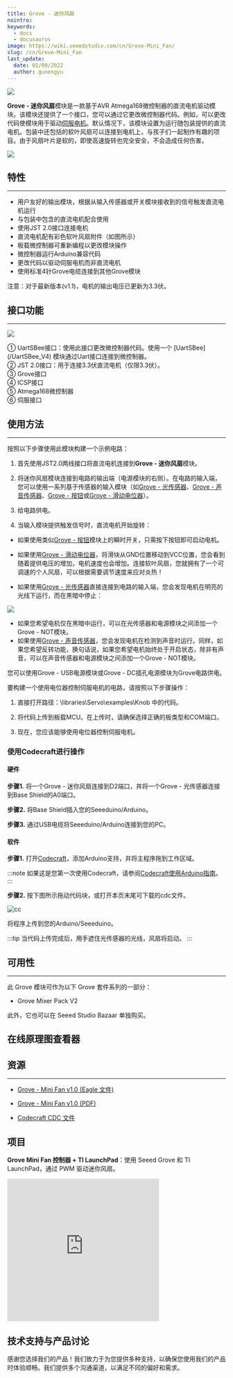 ```yaml
---
title: Grove - 迷你风扇
nointro:
keywords:
  - docs
  - docusaurus
image: https://wiki.seeedstudio.com/cn/Grove-Mini_Fan/
slug: /cn/Grove-Mini_Fan
last_update:
  date: 01/09/2022
  author: gunengyu
---
```

![](https://files.seeedstudio.com/wiki/Grove-Mini_Fan/img/Mini_Fan%20head.jpg)

**Grove - 迷你风扇**模块是一款基于AVR Atmega168微控制器的直流电机驱动模块。该模块还提供了一个接口，您可以通过它更改微控制器代码。例如，可以更改代码使模块用于驱动[伺服电机](https://en.wikipedia.org/wiki/Servomotor)。默认情况下，该模块设置为运行随包装提供的直流电机。包装中还包括的软叶风扇可以连接到电机上，与孩子们一起制作有趣的项目。由于风扇叶片是软的，即使高速旋转也完全安全，不会造成任何伤害。

[![](https://files.seeedstudio.com/wiki/Seeed-WiKi/docs/images/300px-Get_One_Now_Banner-ragular.png)](https://www.seeedstudio.com/Grove-Mini-Fan-v1-1.html)

## 特性

---

* 用户友好的输出模块，根据从输入传感器或开关模块接收到的信号触发直流电机运行
* 与包装中包含的直流电机配合使用
* 使用JST 2.0接口连接电机
* 直流电机配有彩色软叶风扇附件（如图所示）
* 板载微控制器可重新编程以更改模块操作
* 微控制器运行Arduino兼容代码
* 更改代码以驱动伺服电机而非直流电机
* 使用标准4针Grove电缆连接到其他Grove模块
<div>
  <span style={{color: 'red'}}>注意：</span>对于最新版本(v1.1)，电机的输出电压已更新为3.3伏。
</div>

## 接口功能

---
![](https://files.seeedstudio.com/wiki/Grove-Mini_Fan/img/Mini_fan.jpg)

<dl>
  <dt>① UartSBee接口：使用此接口更改微控制器代码。使用一个 [UartSBee](/UartSBee_V4) 模块通过Uart接口连接到微控制器。</dt>
  <dt>② JST 2.0接口：用于连接3.3伏直流电机（仅限3.3伏）。</dt>
  <dt>③ Grove接口</dt>
  <dt>④ ICSP接口</dt>
  <dt>⑤ Atmega168微控制器</dt>
  <dt>⑥ 伺服接口</dt>
</dl>

## 使用方法

---
按照以下步骤使用此模块构建一个示例电路：

1. 首先使用JST2.0两线接口将直流电机连接到**Grove - 迷你风扇**模块。

2. 将迷你风扇模块连接到电路的输出端（电源模块的右侧）。在电路的输入端，您可以使用一系列基于传感器的输入模块（如[Grove - 光传感器](/Grove-Light_Sensor "Grove - 光传感器")、[Grove - 声音传感器](/Grove-Sound_Sensor "Grove - 声音传感器")、[Grove - 按钮](/Grove-Button "Grove - 按钮")或[Grove - 滑动电位器](/Grove-Slide_Potentiometer "Grove - 滑动电位器")）。

3. 给电路供电。

4. 当输入模块提供触发信号时，直流电机开始旋转：

* 如果使用类似[Grove - 按钮](/Grove-Button "Grove - 按钮")模块上的瞬时开关，只需按下按钮即可启动电机。

* 如果使用[Grove - 滑动电位器](/Grove-Slide_Potentiometer "Grove - 滑动电位器")，将滑块从GND位置移动到VCC位置，您会看到随着提供电压的增加，电机速度也会增加。连接软叶风扇，您就拥有了一个可调速的个人风扇，可以根据需要调节速度来应对炎热！

* 如果使用[Grove - 光传感器](/Grove-Light_Sensor "Grove - 光传感器")直接连接到电路的输入端，您会发现电机在明亮的光线下运行，而在黑暗中停止：

![](https://files.seeedstudio.com/wiki/Grove-Mini_Fan/img/Light_Sensitive_Fan.gif)

* 如果您希望电机仅在黑暗中运行，可以在光传感器和电源模块之间添加一个Grove - NOT模块。
* 如果使用[Grove - 声音传感器](/Grove-Sound_Sensor "Grove - 声音传感器")，您会发现电机在检测到声音时运行。同样，如果您希望反转功能，换句话说，如果您希望电机始终处于开启状态，除非有声音，可以在声音传感器和电源模块之间添加一个Grove - NOT模块。

您可以使用Grove - USB电源模块或Grove - DC插孔电源模块为Grove电路供电。

要构建一个使用电位器控制伺服电机的电路，请按照以下步骤操作：

1. 直接打开路径：\libraries\Servo\examples\Knob 中的代码。

2. 将代码上传到板载MCU。在上传时，请确保选择正确的板类型和COM端口。

3. 现在，您应该能够使用电位器控制伺服电机。

### 使用Codecraft进行操作

#### 硬件

**步骤1.** 将一个Grove - 迷你风扇连接到D2端口，并将一个Grove - 光传感器连接到Base Shield的A0端口。

**步骤2.** 将Base Shield插入您的Seeeduino/Arduino。

**步骤3.** 通过USB电缆将Seeeduino/Arduino连接到您的PC。

#### 软件

**步骤1.** 打开[Codecraft](https://ide.chmakered.com/)，添加Arduino支持，并将主程序拖到工作区域。

:::note
    如果这是您第一次使用Codecraft，请参阅[Codecraft使用Arduino指南](https://wiki.seeedstudio.com/cn/Guide_for_Codecraft_using_Arduino/)。
:::

**步骤2.** 按下图所示拖动代码块，或打开本页末尾可下载的cdc文件。

![cc](https://files.seeedstudio.com/wiki/Grove-Mini_Fan/img/cc_Mini_Fan.png)

将程序上传到您的Arduino/Seeeduino。

:::tip
    当代码上传完成后，用手遮住光传感器的光线，风扇将启动。
:::

## 可用性

---
此 Grove 模块可作为以下 Grove 套件系列的一部分：

* Grove Mixer Pack V2

此外，它也可以在 Seeed Studio Bazaar 单独购买。

## 在线原理图查看器

<div className="altium-ecad-viewer" data-project-src="https://files.seeedstudio.com/wiki/Grove-Mini_Fan/res/Grove-Mini_Fan_v1.0.zip" style={{borderRadius: '0px 0px 4px 4px', height: 500, borderStyle: 'solid', borderWidth: 1, borderColor: 'rgb(241, 241, 241)', overflow: 'hidden', maxWidth: 1280, maxHeight: 700, boxSizing: 'border-box'}}>
</div>

## 资源

---

* [Grove - Mini Fan v1.0 (Eagle 文件)](https://files.seeedstudio.com/wiki/Grove-Mini_Fan/res/Grove-Mini_Fan_v1.0.zip)

* [Grove - Mini Fan v1.0 (PDF)](https://files.seeedstudio.com/wiki/Grove-Mini_Fan/res/Grove-Mini_Fan_v1.0.pdf)

* [Codecraft CDC 文件](https://files.seeedstudio.com/wiki/Grove-Mini_Fan/res/Grove_Mini_Fan_CDC_File.zip)

## 项目

**Grove Mini Fan 控制器 + TI LaunchPad**：使用 Seeed Grove 和 TI LaunchPad，通过 PWM 驱动迷你风扇。

<iframe frameborder='0' height='327.5' scrolling='no' src='https://www.hackster.io/measley2/grove-mini-fan-controller-ti-launchpad-cba304/embed' width='350'></iframe>

## 技术支持与产品讨论

感谢您选择我们的产品！我们致力于为您提供多种支持，以确保您使用我们的产品时体验顺畅。我们提供多个沟通渠道，以满足不同的偏好和需求。

<div class="button_tech_support_container">
<a href="https://forum.seeedstudio.com/" class="button_forum"></a> 
<a href="https://www.seeedstudio.com/contacts" class="button_email"></a>
</div>

<div class="button_tech_support_container">
<a href="https://discord.gg/eWkprNDMU7" class="button_discord"></a> 
<a href="https://github.com/Seeed-Studio/wiki-documents/discussions/69" class="button_discussion"></a>
</div>